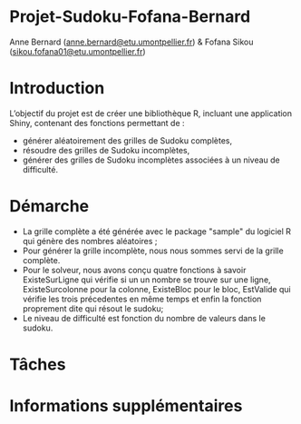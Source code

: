 # Projet-Sudoku-Fofana-Bernard
Anne Bernard (anne.bernard@etu.umontpellier.fr)  & Fofana Sikou (sikou.fofana01@etu.umontpellier.fr)
# Introduction
L’objectif du projet est de créer une bibliothèque R, incluant une application Shiny, contenant
des fonctions permettant de :
- générer aléatoirement des grilles de Sudoku complètes,
- résoudre des grilles de Sudoku incomplètes,
- générer des grilles de Sudoku incomplètes associées à un niveau de difficulté.

# Démarche
- La grille complète a été générée avec le package "sample" du logiciel R qui génère des nombres aléatoires ; 
- Pour générer la grille incomplète, nous nous sommes servi de la grille complète.
- Pour le solveur, nous avons conçu quatre fonctions à savoir ExisteSurLigne qui vérifie si un un nombre se trouve sur une ligne, ExisteSurcolonne pour la colonne, ExisteBloc pour le bloc, EstValide qui vérifie les trois précedentes en même temps et enfin la fonction proprement dite qui résout le sudoku;
- Le niveau de difficulté est fonction du nombre de valeurs dans le sudoku.

# Tâches



# Informations supplémentaires

